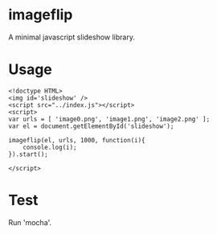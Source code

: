 imageflip
=========

A minimal javascript slideshow library.

# Usage
```
<!doctype HTML>
<img id='slideshow' />
<script src="../index.js"></script>
<script>
var urls = [ 'image0.png', 'image1.png', 'image2.png' ];
var el = document.getElementById('slideshow');

imageflip(el, urls, 1000, function(i){
	console.log(i);
}).start();

</script>
```

# Test
Run 'mocha'.
